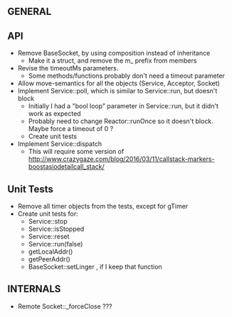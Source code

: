 GENERAL
-------

API
---

* Remove BaseSocket, by using composition instead of inheritance
	* Make it a struct, and remove the m_ prefix from members
* Revise the timeoutMs parameters.
	* Some methods/functions probably don't need a timeout parameter
* Allow move-semantics for all the objects (Service, Acceptor, Socket)
* Implement Service::poll, which is similar to Service::run, but doesn't block
	* Initially I had a "bool loop" parameter in Service::run, but it didn't work as expected
	* Probably need to change Reactor::runOnce so it doesn't block. Maybe force a timeout of 0 ?
	* Create unit tests
* Implement Service::dispatch
	* This will require some version of http://www.crazygaze.com/blog/2016/03/11/callstack-markers-boostasiodetailcall_stack/ 

Unit Tests
----------

* Remove all timer objects from the tests, except for gTimer
* Create unit tests for:
	* Service::stop
	* Service::isStopped
	* Service::reset
	* Service::run(false)
	* getLocalAddr()
	* getPeerAddr()
	* BaseSocket::setLinger , if I keep that function

INTERNALS
---------

* Remote Socket::_forceClose ???



